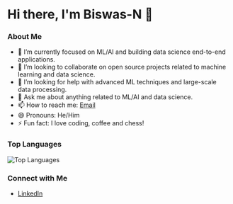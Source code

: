 # Hi there, I'm Biswas-N 👋

### About Me

- 🌱 I’m currently focused on ML/AI and building data science end-to-end applications.
- 👯 I’m looking to collaborate on open source projects related to machine learning and data science.
- 🤔 I’m looking for help with advanced ML techniques and large-scale data processing.
- 💬 Ask me about anything related to ML/AI and data science.
- 📫 How to reach me: [Email](mailto:biswas.nandamuri@gmail.com)
- 😄 Pronouns: He/Him
- ⚡ Fun fact: I love coding, coffee and chess!

### Top Languages

![Top Languages](https://github-readme-stats.vercel.app/api/top-langs/?username=Biswas-N&layout=compact&theme=radical&hide=html,css,scss,jupyter%20notebook)

### Connect with Me

- [LinkedIn](https://www.linkedin.com/in/biswas-n)
